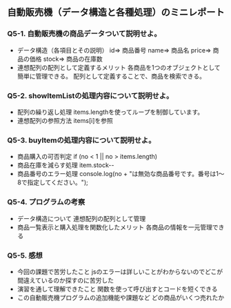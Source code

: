 ## 自動販売機（データ構造と各種処理）のミニレポート
### Q5-1. 自動販売機の商品データついて説明せよ。
* データ構造（各項目とその説明）
id=>    商品番号
name=>  商品名
price=> 商品の価格
stock=> 商品の在庫数
* 連想配列の配列として定義するメリット
各商品を1つのオブジェクトとして簡単に管理できる。
配列として定義することで、商品を検索できる。
### Q5-2. showItemListの処理内容について説明せよ。
* 配列の繰り返し処理
items.lengthを使ってループを制御しています。
* 連想配列の参照方法
items[i]を参照
### Q5-3. buyItemの処理内容について説明せよ。
* 商品購入の可否判定
if (no < 1 || no > items.length)
* 商品在庫を減らす処理
item.stock--
* 商品番号のエラー処理
console.log(no + "は無効な商品番号です。番号は1～8で指定してください。");
### Q5-4. プログラムの考察
* データ構造について
連想配列の配列として管理
* 商品一覧表示と購入処理を関数化したメリット
各商品の情報を一元管理できる
### Q5-5. 感想
* 今回の課題で苦労したこと
jsのエラーは詳しいことがわからないのでどこが間違えているのか探すのに苦労した
* 演習を通して理解できたこと
関数を使って呼び出すとコードを短くできる
* この自動販売機プログラムの追加機能や課題など
どの商品がいくつ売れたか